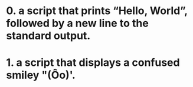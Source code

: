 # 0. a script that prints “Hello, World”, followed by a new line to the standard output.
# 1. a script that displays a confused smiley "(Ôo)'.
